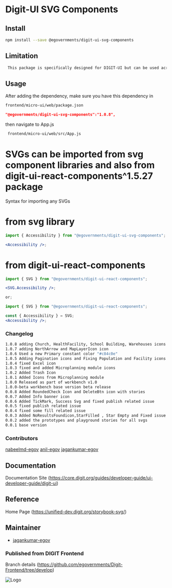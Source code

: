 
# Digit-UI SVG Components

## Install

```bash
npm install --save @egovernments/digit-ui-svg-components
```

## Limitation

```bash
 This package is specifically designed for DIGIT-UI but can be used across various missions.
```

## Usage

After adding the dependency, make sure you have this dependency in

```bash
frontend/micro-ui/web/package.json
```

```json
"@egovernments/digit-ui-svg-components":"1.0.8",
```

then navigate to App.js

```bash
 frontend/micro-ui/web/src/App.js
```

# SVGs can be imported from svg component libraries and also from digit-ui-react-components^1.5.27 package

Syntax for importing any SVGs

# from svg library

```jsx
import { Accessibility } from "@egovernments/digit-ui-svg-components";

<Accessibility />;
```

# from digit-ui-react-components

```jsx
import { SVG } from "@egovernments/digit-ui-react-components";

<SVG.Accessibility />;

or;

import { SVG } from "@egovernments/digit-ui-react-components";

const { Accessibility } = SVG;
<Accessibility />;
```

### Changelog

```bash
1.0.8 adding Church, HealthFacility, School Building, Warehouses icons
1.0.7 adding NorthArrow and MapLayerIcon icon
1.0.6 Used a new Primary constant color "#c84c0e"
1.0.5 Adding Pagination icons and Fixing Population and Facility icons
1.0.4 fixed Excel icon
1.0.3 fixed and added Microplanning module icons
1.0.2 Added Trash Icon
1.0.1 Added Icons from Microplanning module
1.0.0 Released as part of workbench v1.0
1.0.0-beta workbench base version beta release
0.0.8 Added RoundedCheck Icon and DeleteBtn icon with stories
0.0.7 Added Info banner icon
0.0.6 Added TickMark, Success Svg and fixed publish related issue
0.0.5 fixed publish related issue
0.0.4 fixed some fill related issue
0.0.3 Added NoResultsFoundicon,StarFilled , Star Empty and Fixed issue on  NoResultsFoundicon
0.0.2 added the prototypes and playground stories for all svgs
0.0.1 base version
```

### Contributors


 [nabeelmd-egov](https://github.com/nabeelmd-egov)
 [anil-egov](https://github.com/anil-egov)
 [jagankumar-egov](https://github.com/jagankumar-egov)

## Documentation

Documentation Site (https://core.digit.org/guides/developer-guide/ui-developer-guide/digit-ui)

## Reference

Home Page (https://unified-dev.digit.org/storybook-svg/)

## Maintainer

- [jagankumar-egov](https://www.github.com/jagankumar-egov)


### Published from DIGIT Frontend 
 Branch details (https://github.com/egovernments/Digit-Frontend/tree/develop)


![Logo](https://s3.ap-south-1.amazonaws.com/works-dev-asset/mseva-white-logo.png)
